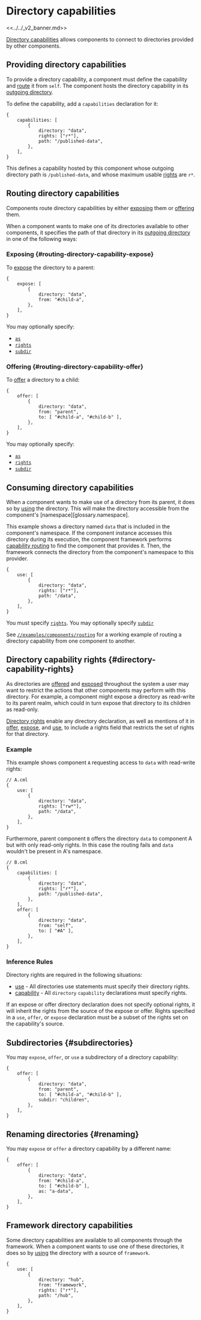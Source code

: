 # Directory capabilities

<<../../_v2_banner.md>>

[Directory capabilities][glossary.directory capability] allows components
to connect to directories provided by other components.

## Providing directory capabilities

To provide a directory capability, a component must define the capability and
[route](#routing-directory-capabilities) it from `self`. The component hosts the
directory capability in its [outgoing directory][glossary.outgoing directory].

To define the capability, add a `capabilities` declaration for it:

```json5
{
    capabilities: [
        {
            directory: "data",
            rights: ["r*"],
            path: "/published-data",
        },
    ],
}
```

This defines a capability hosted by this component whose outgoing directory path
is `/published-data`, and whose maximum usable
[rights](#directory-capability-rights) are `r*`.

## Routing directory capabilities

Components route directory capabilities by either [exposing](#routing-directory-capability-expose) them or [offering](#routing-directory-capability-offer) them.

When a component wants to make one of its directories available to other
components, it specifies the path of that directory in its
[outgoing directory][glossary.outgoing directory] in one of the
following ways:

### Exposing {#routing-directory-capability-expose}

To [expose][expose] the directory to a parent:

```json5
{
    expose: [
        {
            directory: "data",
            from: "#child-a",
        },
    ],
}
```

You may optionally specify:

* [`as`](#renaming)
* [`rights`](#directory-capability-rights)
* [`subdir`](#subdirectories)

### Offering {#routing-directory-capability-offer}

To [offer][offer] a directory to a child:

```json5
{
    offer: [
        {
            directory: "data",
            from: "parent",
            to: [ "#child-a", "#child-b" ],
        },
    ],
}
```

You may optionally specify:

* [`as`](#renaming)
* [`rights`](#directory-capability-rights)
* [`subdir`](#subdirectories)

## Consuming directory capabilities

When a component wants to make use of a directory from its parent, it does so by
[using][use] the directory. This will make the directory accessible from the
component's [namespace][glossary.namespace].

This example shows a directory named `data` that is included in the component's
namespace. If the component instance accesses this directory during its
execution, the component framework performs
[capability routing][capability-routing] to find the component that provides it.
Then, the framework connects the directory from the component's namespace to
this provider.

```json5
{
    use: [
        {
            directory: "data",
            rights: ["r*"],
            path: "/data",
        },
    ],
}
```

You must specify [`rights`](#directory-capability-rights).
You may optionally specify [`subdir`](#subdirectories)

See [`//examples/components/routing`][routing-example] for a working example of
routing a directory capability from one component to another.

## Directory capability rights {#directory-capability-rights}

As directories are [offered][offer] and [exposed][expose] throughout the system
a user may want to restrict the actions that other components may perform with
this directory. For example, a component might expose a directory as read-write
to its parent realm, which could in turn expose that directory to its children
as read-only.

[Directory rights][directory-rights] enable any directory declaration, as well
as mentions of it in [offer][offer], [expose][expose], and [use][use], to
include a rights field that restricts the set of rights for that directory.

### Example

This example shows component `A` requesting access to `data` with read-write
rights:

```json5
// A.cml
{
    use: [
        {
            directory: "data",
            rights: ["rw*"],
            path: "/data",
        },
    ],
}
```

Furthermore, parent component `B` offers the directory `data` to component A but
with only read-only rights. In this case the routing fails and `data` wouldn't
be present in A's namespace.

```json5
// B.cml
{
    capabilities: [
        {
            directory: "data",
            rights: ["r*"],
            path: "/published-data",
        },
    ],
    offer: [
        {
            directory: "data",
            from: "self",
            to: [ "#A" ],
        },
    ],
}
```

### Inference Rules

Directory rights are required in the following situations:

-   [use][use] - All directories use statements must specify their directory
    rights.
-   [capability][capability] - All `directory` `capability` declarations must
    specify rights.

If an expose or offer directory declaration does not specify optional rights, it
will inherit the rights from the source of the expose or offer. Rights specified
in a `use`, `offer`, or `expose` declaration must be a subset of the rights set
on the capability's source.

## Subdirectories {#subdirectories}

You may `expose`, `offer`, or `use` a subdirectory of a directory capability:

```json5
{
    offer: [
        {
            directory: "data",
            from: "parent",
            to: [ "#child-a", "#child-b" ],
            subdir: "children",
        },
    ],
}
```

## Renaming directories {#renaming}

You may `expose` or `offer` a directory capability by a different name:

```json5
{
    offer: [
        {
            directory: "data",
            from: "#child-a",
            to: [ "#child-b" ],
            as: "a-data",
        },
    ],
}
```

## Framework directory capabilities

Some directory capabilities are available to all components through the
framework. When a component wants to use one of these directories, it does so by
[using][use] the directory with a source of `framework`.

```
{
    use: [
        {
            directory: "hub",
            from: "framework",
            rights: ["r*"],
            path: "/hub",
        },
    ],
}
```

[glossary.directory capability]: /docs/glossary/README.md#directorty-capability
[glossary.outgoing directory]: /docs/glossary/README.md#outgoing-directory
[capability-routing]: ../component_manifests.md#capability-routing
[directory-rights]: ../component_manifests.md#directory-rights
[expose]: ../component_manifests.md#expose
[offer]: ../component_manifests.md#offer
[routing-example]: /examples/components/routing
[use]: ../component_manifests.md#use
[capability]: ../component_manifests.md#capability
